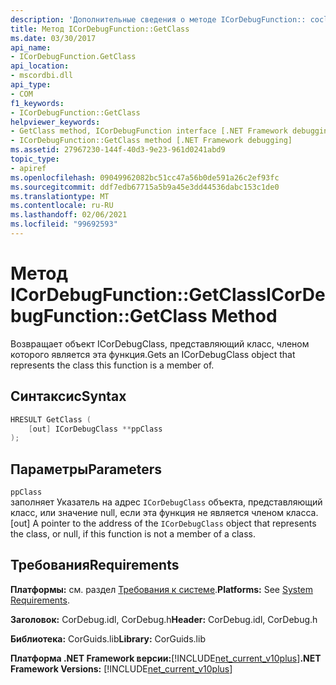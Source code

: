```yaml
---
description: 'Дополнительные сведения о методе ICorDebugFunction:: coclass'
title: Метод ICorDebugFunction::GetClass
ms.date: 03/30/2017
api_name:
- ICorDebugFunction.GetClass
api_location:
- mscordbi.dll
api_type:
- COM
f1_keywords:
- ICorDebugFunction::GetClass
helpviewer_keywords:
- GetClass method, ICorDebugFunction interface [.NET Framework debugging]
- ICorDebugFunction::GetClass method [.NET Framework debugging]
ms.assetid: 27967230-144f-40d3-9e23-961d0241abd9
topic_type:
- apiref
ms.openlocfilehash: 09049962082bc51cc47a56b0de591a26c2ef93fc
ms.sourcegitcommit: ddf7edb67715a5b9a45e3dd44536dabc153c1de0
ms.translationtype: MT
ms.contentlocale: ru-RU
ms.lasthandoff: 02/06/2021
ms.locfileid: "99692593"
---
```

# <a name="icordebugfunctiongetclass-method"></a><span data-ttu-id="eccb3-103">Метод ICorDebugFunction::GetClass</span><span class="sxs-lookup"><span data-stu-id="eccb3-103">ICorDebugFunction::GetClass Method</span></span>

<span data-ttu-id="eccb3-104">Возвращает объект ICorDebugClass, представляющий класс, членом которого является эта функция.</span><span class="sxs-lookup"><span data-stu-id="eccb3-104">Gets an ICorDebugClass object that represents the class this function is a member of.</span></span>  
  
## <a name="syntax"></a><span data-ttu-id="eccb3-105">Синтаксис</span><span class="sxs-lookup"><span data-stu-id="eccb3-105">Syntax</span></span>  
  
```cpp  
HRESULT GetClass (  
    [out] ICorDebugClass **ppClass  
);  
```  
  
## <a name="parameters"></a><span data-ttu-id="eccb3-106">Параметры</span><span class="sxs-lookup"><span data-stu-id="eccb3-106">Parameters</span></span>  

 `ppClass`  
 <span data-ttu-id="eccb3-107">заполняет Указатель на адрес `ICorDebugClass` объекта, представляющий класс, или значение null, если эта функция не является членом класса.</span><span class="sxs-lookup"><span data-stu-id="eccb3-107">[out] A pointer to the address of the `ICorDebugClass` object that represents the class, or null, if this function is not a member of a class.</span></span>  
  
## <a name="requirements"></a><span data-ttu-id="eccb3-108">Требования</span><span class="sxs-lookup"><span data-stu-id="eccb3-108">Requirements</span></span>  

 <span data-ttu-id="eccb3-109">**Платформы:** см. раздел [Требования к системе](../../get-started/system-requirements.md).</span><span class="sxs-lookup"><span data-stu-id="eccb3-109">**Platforms:** See [System Requirements](../../get-started/system-requirements.md).</span></span>  
  
 <span data-ttu-id="eccb3-110">**Заголовок:** CorDebug.idl, CorDebug.h</span><span class="sxs-lookup"><span data-stu-id="eccb3-110">**Header:** CorDebug.idl, CorDebug.h</span></span>  
  
 <span data-ttu-id="eccb3-111">**Библиотека:** CorGuids.lib</span><span class="sxs-lookup"><span data-stu-id="eccb3-111">**Library:** CorGuids.lib</span></span>  
  
 <span data-ttu-id="eccb3-112">**Платформа .NET Framework версии:**[!INCLUDE[net_current_v10plus](../../../../includes/net-current-v10plus-md.md)]</span><span class="sxs-lookup"><span data-stu-id="eccb3-112">**.NET Framework Versions:** [!INCLUDE[net_current_v10plus](../../../../includes/net-current-v10plus-md.md)]</span></span>
